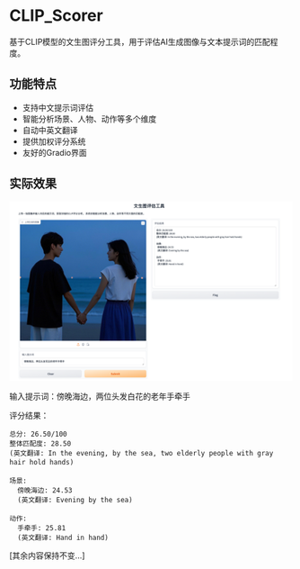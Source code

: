 # CLIP_Scorer

基于CLIP模型的文生图评分工具，用于评估AI生成图像与文本提示词的匹配程度。

## 功能特点

- 支持中文提示词评估
- 智能分析场景、人物、动作等多个维度
- 自动中英文翻译
- 提供加权评分系统
- 友好的Gradio界面

## 实际效果

![评分示例](WechatIMG249.jpg)

输入提示词：傍晚海边，两位头发白花的老年手牵手

评分结果：
```
总分: 26.50/100
整体匹配度: 28.50
(英文翻译: In the evening, by the sea, two elderly people with gray hair hold hands)

场景:
  傍晚海边: 24.53
  (英文翻译: Evening by the sea)

动作:
  手牵手: 25.81
  (英文翻译: Hand in hand)
```

[其余内容保持不变...]
